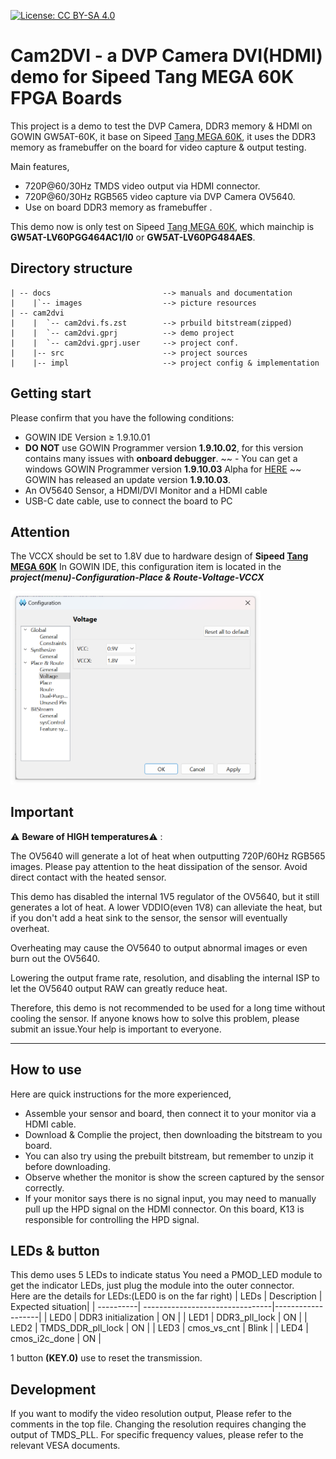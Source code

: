 [![License: CC BY-SA 4.0](https://img.shields.io/badge/License-CC_BY--SA_4.0-lightgrey.svg)](https://creativecommons.org/licenses/by-sa/4.0/)

# Cam2DVI - a DVP Camera DVI(HDMI) demo for Sipeed Tang MEGA 60K FPGA Boards

This project is a demo to test the DVP Camera, DDR3 memory & HDMI on GOWIN GW5AT-60K, it base on Sipeed [Tang MEGA 60K](https://wiki.sipeed.com/hardware/en/tang/tang-mega-60k/mega-60k.html), it uses the DDR3 memory as framebuffer on the board for video capture & output testing.

Main features,

- 720P@60/30Hz TMDS video output via HDMI connector.
- 720P@60/30Hz RGB565 video capture via DVP Camera OV5640.
- Use on board DDR3 memory as framebuffer .

This demo now is only test on Sipeed [Tang MEGA 60K](https://wiki.sipeed.com/hardware/en/tang/tang-mega-60k/mega-60k.html), which mainchip is **GW5AT-LV60PGG464AC1/l0** or **GW5AT-LV60PG484AES**.   

## Directory structure

```
| -- docs                         --> manuals and documentation
|    |`-- images				  --> picture resources  
| -- cam2dvi 
|    |	`-- cam2dvi.fs.zst		  --> prbuild bitstream(zipped)                       
|    |	`-- cam2dvi.gprj		  --> demo project
|    |	`-- cam2dvi.gprj.user	  --> project conf.
|    |-- src                      --> project sources 
|    |-- impl                     --> project config & implementation 

```

## Getting start

Please confirm that you have the following conditions:
- GOWIN IDE Version ≥ 1.9.10.01
- **DO NOT** use GOWIN Programmer version **1.9.10.02**, for this version contains many issues with **onboard debugger**.
~~ - You can get a windows GOWIN Programmer version **1.9.10.03** Alpha for [HERE](https://api.dl.sipeed.com/shareURL/TANG/programmer) ~~ GOWIN has released an update version **1.9.10.03**.
- An OV5640 Sensor, a HDMI/DVI Monitor and a HDMI cable
- USB-C date cable, use to connect the board to PC  

## Attention

The VCCX should be set to 1.8V due to hardware design of **Sipeed [Tang MEGA 60K](https://wiki.sipeed.com/hardware/en/tang/tang-mega-60k/mega-60k.html)**
In GOWIN IDE, this configuration item is located in the ***project(menu)-Configuration-Place & Route-Voltage-VCCX***

<img src="../.assets/images/set_vccx.png" width=400>

## Important 

⚠️ **Beware of HIGH temperatures**⚠️ :

The OV5640 will generate a lot of heat when outputting 720P/60Hz RGB565 images. Please pay attention to the heat dissipation of the sensor. Avoid direct contact with the heated sensor.

This demo has disabled the internal 1V5 regulator of the OV5640, but it still generates a lot of heat. A lower VDDIO(even 1V8) can alleviate the heat, but if you don't add a heat sink to the sensor, the sensor will eventually overheat.

Overheating may cause the OV5640 to output abnormal images or even burn out the OV5640.

Lowering the output frame rate, resolution, and disabling the internal ISP to let the OV5640 output RAW can greatly reduce heat.

Therefore, this demo is not recommended to be used for a long time without cooling the sensor. If anyone knows how to solve this problem, please submit an issue.Your help is important to everyone.

***

## How to use

Here are quick instructions for the more experienced,
- Assemble your sensor and board, then connect it to your monitor via a HDMI cable.
- Download & Complie the project, then downloading the bitstream to you board.
- You can also try using the prebuilt bitstream, but remember to unzip it before downloading.
- Observe whether the monitor is show the screen captured by the sensor correctly.
- If your monitor says there is no signal input, you may need to manually pull up the HPD signal on the HDMI connector. On this board, K13 is responsible for controlling the HPD signal.

## LEDs & button

This demo uses 5 LEDs to indicate status
You need a PMOD_LED module to get the indicator LEDs, just plug the module into the outer connector.   
Here are the details for LEDs:(LED0 is on the far right)
| LEDs      | Description                     | Expected situation|
| ----------| --------------------------------|-------------------|
| LED0      |  DDR3 initialization            | ON                |
| LED1      |  DDR3_pll_lock                  | ON                |
| LED2      |  TMDS_DDR_pll_lock              | ON                |
| LED3      |  cmos_vs_cnt                    | Blink             |
| LED4      |  cmos_i2c_done                  | ON                |

1 button **(KEY.0)** use to reset the transmission.  

## Development
If you want to modify the video resolution output, Please refer to the comments in the top file.
Changing the resolution requires changing the output of TMDS_PLL. For specific frequency values, please refer to the relevant VESA documents.